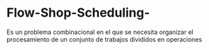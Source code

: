 # Flow-Shop-Scheduling-
Es un problema combinacional en el que se necesita organizar el procesamiento de un conjunto de trabajos divididos en operaciones
